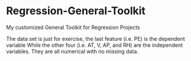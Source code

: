 # Regression-General-Toolkit
My customized General Toolkit for Regression Projects 


The data set is just for exercise, the last feature (i.e. PE) is the dependent variable
While the other four (i.e. AT, V, AP, and RH) are the independent variables.
They are all numerical with no missing data.

